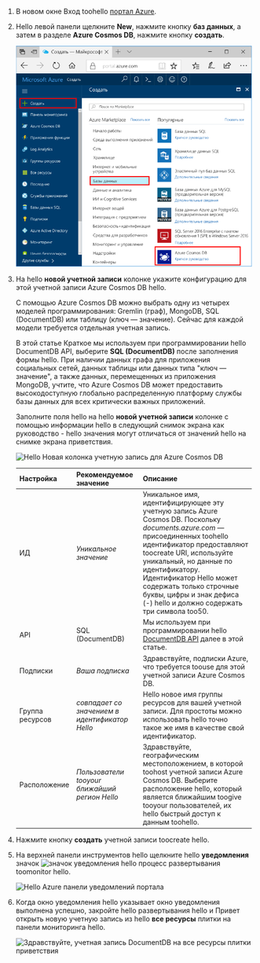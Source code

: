 1. В новом окне Вход toohello [портал Azure](https://portal.azure.com/).
2. Hello левой панели щелкните **New**, нажмите кнопку **баз данных**, а затем в разделе **Azure Cosmos DB**, нажмите кнопку **создать**.
   
   ![Hello Azure панели портала баз данных](./media/cosmos-db-create-dbaccount/create-nosql-db-databases-json-tutorial-1.png)

3. На hello **новой учетной записи** колонке укажите конфигурацию для этой учетной записи Azure Cosmos DB hello. 

    C помощью Azure Cosmos DB можно выбрать одну из четырех моделей программирования: Gremlin (граф), MongoDB, SQL (DocumentDB) или таблицу (ключ — значение). Сейчас для каждой модели требуется отдельная учетная запись.
    
    В этой статье Краткое мы используем при программировании hello DocumentDB API, выберите **SQL (DocumentDB)** после заполнения формы hello. При наличии данных графа для приложения социальных сетей, данных таблицы или данных типа "ключ — значение", а также данных, перемещенных из приложения MongoDB, учтите, что Azure Cosmos DB может предоставить высокодоступную глобально распределенную платформу службы базы данных для всех критически важных приложений.

    Заполните поля hello на hello **новой учетной записи** колонке с помощью информации hello в следующий снимок экрана как руководство - hello значения могут отличаться от значений hello на снимке экрана приветствия.
 
    ![Hello Новая колонка учетную запись для Azure Cosmos DB](./media/cosmos-db-create-dbaccount/create-nosql-db-databases-json-tutorial-2.png)

    Настройка|Рекомендуемое значение|Описание
    ---|---|---
    ИД|*Уникальное значение*|Уникальное имя, идентифицирующее эту учетную запись Azure Cosmos DB. Поскольку *documents.azure.com* — присоединенных toohello идентификатор предоставляют toocreate URI, используйте уникальный, но данные по идентификатору. Идентификатор Hello может содержать только строчные буквы, цифры и знак дефиса (-) hello и должно содержать три символа too50.
    API|SQL (DocumentDB)|Мы используем при программировании hello [DocumentDB API](../articles/documentdb/documentdb-introduction.md) далее в этой статье.|
    Подписки|*Ваша подписка*|Здравствуйте, подписки Azure, что требуется toouse для этой учетной записи Azure Cosmos DB. 
    Группа ресурсов|*совпадает со значением в идентификатор Hello*|Hello новое имя группы ресурсов для вашей учетной записи. Для простоты можно использовать hello точно такое же имя в качестве свой идентификатор. 
    Расположение|*Пользователи tooyour ближайший регион Hello*|Здравствуйте, географическим местоположением, в которой toohost учетной записи Azure Cosmos DB. Выберите расположение hello, который является ближайшим toogive tooyour пользователей, их hello быстрый доступ к данным toohello.
4. Нажмите кнопку **создать** учетной записи toocreate hello.
5. На верхней панели инструментов hello щелкните hello **уведомления** значок ![значок уведомления hello](./media/cosmos-db-create-dbaccount/notification-icon.png) процесс развертывания toomonitor hello.

    ![Hello Azure панели уведомлений портала](./media/cosmos-db-create-dbaccount-graph/azure-documentdb-nosql-notification.png)

6.  Когда окно уведомления hello указывает окно уведомления выполнена успешно, закройте hello развертывания hello и Привет открыть новую учетную запись из hello **все ресурсы** плитки на панели мониторинга hello. 

    ![Здравствуйте, учетная запись DocumentDB на все ресурсы плитки приветствия](./media/cosmos-db-create-dbaccount/all-resources.png)
 
